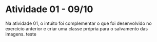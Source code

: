 # Atividade 01 - 09/10

Na atividade 01, o intuito foi complementar o que foi desenvolvido no exercício anterior e criar uma classe própria para o salvamento das imagens. teste